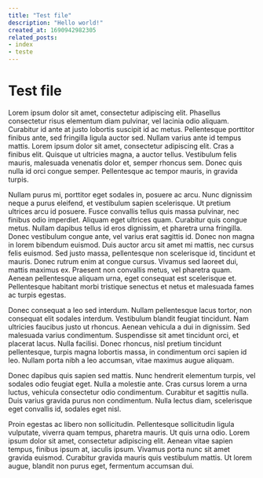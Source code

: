 ```yaml
---
title: "Test file"
description: "Hello world!"
created_at: 1690942982305
related_posts:
- index
- teste
---
```


# Test file

Lorem ipsum dolor sit amet, consectetur adipiscing elit. Phasellus consectetur risus elementum diam pulvinar, vel lacinia odio aliquam. Curabitur id ante at justo lobortis suscipit id ac metus. Pellentesque porttitor finibus ante, sed fringilla ligula auctor sed. Nullam varius ante id tempus mattis. Lorem ipsum dolor sit amet, consectetur adipiscing elit. Cras a finibus elit. Quisque ut ultricies magna, a auctor tellus. Vestibulum felis mauris, malesuada venenatis dolor et, semper rhoncus sem. Donec quis nulla id orci congue semper. Pellentesque ac tempor mauris, in gravida turpis.

Nullam purus mi, porttitor eget sodales in, posuere ac arcu. Nunc dignissim neque a purus eleifend, et vestibulum sapien scelerisque. Ut pretium ultrices arcu id posuere. Fusce convallis tellus quis massa pulvinar, nec finibus odio imperdiet. Aliquam eget ultrices quam. Curabitur quis congue metus. Nullam dapibus tellus id eros dignissim, et pharetra urna fringilla. Donec vestibulum congue ante, vel varius erat sagittis id. Donec non magna in lorem bibendum euismod. Duis auctor arcu sit amet mi mattis, nec cursus felis euismod. Sed justo massa, pellentesque non scelerisque id, tincidunt et mauris. Donec rutrum enim at congue cursus. Vivamus sed laoreet dui, mattis maximus ex. Praesent non convallis metus, vel pharetra quam. Aenean pellentesque aliquam urna, eget consequat est scelerisque et. Pellentesque habitant morbi tristique senectus et netus et malesuada fames ac turpis egestas.

Donec consequat a leo sed interdum. Nullam pellentesque lacus tortor, non consequat elit sodales interdum. Vestibulum blandit feugiat tincidunt. Nam ultricies faucibus justo ut rhoncus. Aenean vehicula a dui in dignissim. Sed malesuada varius condimentum. Suspendisse sit amet tincidunt orci, et placerat lacus. Nulla facilisi. Donec rhoncus, nisl pretium tincidunt pellentesque, turpis magna lobortis massa, in condimentum orci sapien id leo. Nullam porta nibh a leo accumsan, vitae maximus augue aliquam.

Donec dapibus quis sapien sed mattis. Nunc hendrerit elementum turpis, vel sodales odio feugiat eget. Nulla a molestie ante. Cras cursus lorem a urna luctus, vehicula consectetur odio condimentum. Curabitur et sagittis nulla. Duis varius gravida purus non condimentum. Nulla lectus diam, scelerisque eget convallis id, sodales eget nisl.

Proin egestas ac libero non sollicitudin. Pellentesque sollicitudin ligula vulputate, viverra quam tempus, pharetra mauris. Ut quis urna odio. Lorem ipsum dolor sit amet, consectetur adipiscing elit. Aenean vitae sapien tempus, finibus ipsum at, iaculis ipsum. Vivamus porta nunc sit amet gravida euismod. Curabitur gravida mauris quis vestibulum mattis. Ut lorem augue, blandit non purus eget, fermentum accumsan dui. 